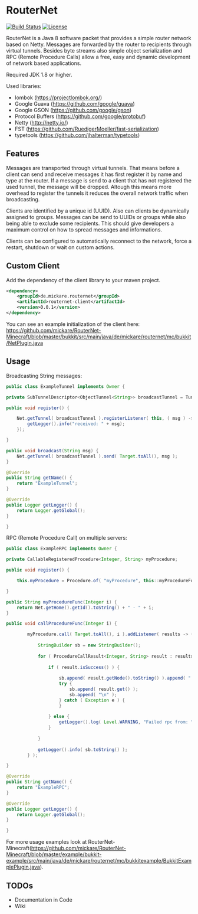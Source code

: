 RouterNet
=========
[![Build Status](https://travis-ci.org/mickare/RouterNet.svg?branch=master)](https://travis-ci.org/mickare/RouterNet)
[![License](http://img.shields.io/:license-apache-brightgreen.svg)](http://www.apache.org/licenses/LICENSE-2.0.html)

RouterNet is a Java 8 software packet that provides a simple router network based on Netty. Messages are forwarded by the router to recipients through virtual tunnels. Besides byte streams also simple object serialization and RPC (Remote Procedure Calls) allow a free, easy and dynamic development of network based applications.

Required JDK 1.8 or higher.

Used libraries:
- lombok (https://projectlombok.org/)
- Google Guava (https://github.com/google/guava)
- Google GSON (https://github.com/google/gson)
- Protocol Buffers (https://github.com/google/protobuf)
- Netty (http://netty.io/)
- FST (https://github.com/RuedigerMoeller/fast-serialization)
- typetools (https://github.com/jhalterman/typetools)

Features
----------------
Messages are transported through virtual tunnels. That means before a client can send and receive messages it has first register it by name and type at the router.
If a message is send to a client that has not registered the used tunnel, the message will be dropped. Altough this means more overhead to register the tunnels it reduces the overall network traffic when broadcasting.

Clients are identified by a unique id (UUID). Also can clients be dynamically assigned to groups. Messages can be send to UUIDs or groups while also being able to exclude some recipients. This should give developers a maximum control on how to spread messages and informations.

Clients can be configured to automatically reconnect to the network, force a restart, shutdown or wait on custom actions.


Custom Client
-------------

Add the dependency of the client library to your maven project.
```xml
<dependency>
	<groupId>de.mickare.routernet</groupId>
	<artifactId>routernet-client</artifactId>
	<version>0.0.1</version>
</dependency>
```

You can see an example initialization of the client here: https://github.com/mickare/RouterNet-Minecraft/blob/master/bukkit/src/main/java/de/mickare/routernet/mc/bukkit/NetPlugin.java


Usage
-----

Broadcasting String messages:
```java
public class ExampleTunnel implements Owner {

private SubTunnelDescriptor<ObjectTunnel<String>> broadcastTunnel = TunnelDescriptors.getObjectTunnel( "broadcast", String.class );

public void register() {

    Net.getTunnel( broadcastTunnel ).registerListener( this, ( msg ) -> {
        getLogger().info("received: " + msg);
    });

}

public void broadcast(String msg) {
    Net.getTunnel( broadcastTunnel ).send( Target.toAll(), msg );
}

@Override
public String getName() {
    return "ExampleTunnel";
}

@Override
public Logger getLogger() {
    return Logger.getGlobal();
}

}

```

RPC (Remote Procedure Call) on multiple servers:
```java
public class ExampleRPC implements Owner {

private CallableRegisteredProcedure<Integer, String> myProcedure;

public void register() {

    this.myProcedure = Procedure.of( "myProcedure", this::myProcedureFunc ).register();

}

public String myProcedureFunc(Integer i) {
    return Net.getHome().getId().toString() + " - " + i;
}

public void callProcedureFunc(Integer i) {

        myProcedure.call( Target.toAll(), i ).addListener( results -> {
            
            StringBuilder sb = new StringBuilder();
            
            for ( ProcedureCallResult<Integer, String> result : results ) {
                
                if ( result.isSuccess() ) {
                    
                    sb.append( result.getNode().toString() ).append( ":\n" );
                    try {
                        sb.append( result.get() );
                        sb.append( "\n" );
                    } catch ( Exception e ) {
                    }
                    
                } else {
                    getLogger().log( Level.WARNING, "Failed rpc from: " + result.getNode().toString(), result.cause() );
                }
                
            }
            
            getLogger().info( sb.toString() );
        } );

}

@Override
public String getName() {
    return "ExampleRPC";
}

@Override
public Logger getLogger() {
    return Logger.getGlobal();
}

}

```

For more usage examples look at RouterNet-Minecraft(https://github.com/mickare/RouterNet-Minecraft/blob/master/example/bukkit-example/src/main/java/de/mickare/routernet/mc/bukkitexample/BukkitExamplePlugin.java).

TODOs
-----
- Documentation in Code
- Wiki
